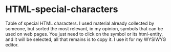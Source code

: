 # HTML-special-characters
Table of special HTML characters. I used material already collected by someone, but sorted the most relevant, in my opinion, symbols that can be used on web pages. You just need to click on the symbol or its html-entity, and it will be selected, all that remains is to copy it. I use it for my WYSIWYG editor.
